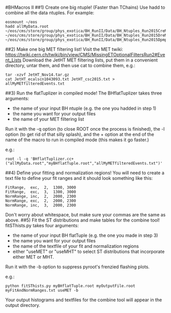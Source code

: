 #BHMacros II
##1) Create one big ntuple! (Faster than TChains)
Use hadd to combine all the data ntuples. For example:
```
eosmount ~/eos
hadd allMyData.root ~/eos/cms/store/group/phys_exotica/BH_RunII/Data/BH_Ntuples_Run2015CreMiniAODv1_28Nov15/* ~/eos/cms/store/group/phys_exotica/BH_RunII/Data/BH_Ntuples_Run2015DreMiniAODv1_27Nov15/* ~/eos/cms/store/group/phys_exotica/BH_RunII/Data/BH_Ntuples_Run2015DpmptRecov4_27Nov15/*
```
##2) Make one big MET filtering list!
Visit the MET twiki:
https://twiki.cern.ch/twiki/bin/view/CMS/MissingETOptionalFiltersRun2#Event_Lists
Download the JetHT MET filtering lists, put them in a convenient
directory, untar them, and then use cat to combine them, e.g.:
```
tar -xzvf JetHT_Nov14.tar.gz
cat JetHT_ecalscn1043093.txt JetHT_csc2015.txt > allMyMETfilteredEvents.txt
```

##3) Run the flatTuplizer in compiled mode!
The BHflatTuplizer takes three arguments:
* the name of your input BH ntuple (e.g. the one you hadded in step 1)
* the name you want for your output files
* the name of your MET filtering list

Run it with the -q option (to close ROOT once the process is finished),
the -l option (to get rid of that silly splash), and the + option at the 
end of the name of the macro to run in compiled mode (this makes it go faster.)

e.g.:
```
root -l -q 'BHflatTuplizer.cc+("allMyData.root","myBHflatTuple.root","allMyMETfilteredEvents.txt")'
```
##4) Define your fitting and normalization regions!
You will need to create a text file to define your fit ranges and it
should look something like this:
```
FitRange,  exc,  2,  1300, 3000
FitRange,  exc,  3,  1300, 3000
NormRange, inc,  2,  2000, 2300
NormRange, exc,  2,  2000, 2300
NormRange, inc,  3,  2000, 2300
```
Don't worry about whitespace, but make sure your commas are the same as
above.
##5) Fit the ST distributions and make tables for the combine tool!
fitSThists.py takes four arguments:
* the name of your input BH flatTuple (e.g. the one you made in step 3)
* the name you want for your output files
* the name of the textfile of your fit and normalization regions
* either "useMET" or "useMHT" to select ST distributions that
  incorporate either MET or MHT.

Run it with the -b option to suppress pyroot's frenzied flashing
plots.

e.g.:
```
python fitSThists.py myBHflatTuple.root myOutputFile.root myFitAndNormRanges.txt useMET -b
```
Your output histograms and textfiles for the combine tool will appear in
the output directory.
